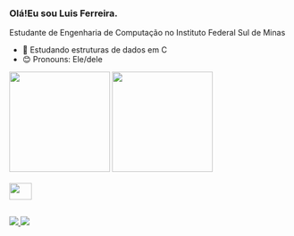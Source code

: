 ### Olá!Eu sou Luis Ferreira.
  Estudante de Engenharia de Computação no Instituto Federal Sul de Minas

- 🌱 Estudando estruturas de dados em C
- 😊 Pronouns: Ele/dele

<div>
  <img height="180cm" src="https://github-readme-stats.vercel.app/api?username=IncludeLuisFerreira&show_icons=true&theme=dark&include_all_commits=true" />
  <img height="180cm" src="https://github-readme-stats.vercel.app/api/top-langs/?username=IncludeLuisFerreira&layout=compact&theme=dark"/>
</div>

<div style="display: inline_block"><br>
  <img align="center" width="40" height="30" src="https://cdn.jsdelivr.net/gh/devicons/devicon@latest/icons/c/c-original.svg">   
</div>

##

<div>
  <a href="mailto:prgluisfelipe@gmail.com"><img src="https://img.shields.io/badge/Gmail-D14836?style=for-the-badge&logo=gmail&logoColor=white"</img> 
   <a href="https://www.instagram.com/str_luis.ferreira/"><img src="https://img.shields.io/badge/Instagram-E4405F?style=for-the-badge&logo=instagram&logoColor=white"</img>
</div>

